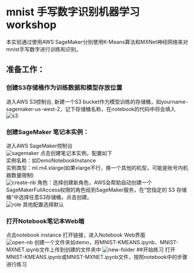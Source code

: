 # mnist 手写数字识别机器学习 workshop
本实验通过使用AWS SageMaker分别使用K-Means算法和MXNet神经网络来对mnist手写数字进行训练和识别。

## 准备工作：
### 创建S3存储桶作为训练数据和模型存放位置
进入AWS S3控制台, 新建一个S3 bucket作为模型训练的存储桶，如yourname-sagemaker-us-west-2，记下存储桶名称，在notebook的代码中将会填入<br>
![s3](https://github.com/moyerlee/SMWorkshop/blob/master/mnist/img/s3-bucket.png)

### 创建SageMaker 笔记本实例：
进入AWS SageMaker控制台<br>
![sagemaker](https://github.com/moyerlee/SMWorkshop/blob/master/mnist/img/sagemaker-console.png)
点击创建笔记本实例，配置如下<br>
实例名称：如DemoNotebookInstance<br>
实例类型：ml.m4.xlarge(如果xlarge不行，换一个其他的机型，可能是账号内机器数量限制)<br>
![create-nb](https://github.com/moyerlee/SMWorkshop/blob/master/mnist/img/create-notebook-instance.png)
角色：选择创建新角色，AWS会帮助自动创建一个SageMakerFullAccess权限的角色给到SageMaker服务，在“您指定的 S3 存储桶”中选择任意S3存储桶，点击创建。<br>
![role](https://github.com/moyerlee/SMWorkshop/blob/master/mnist/img/iam-role.png)
其他配置选择默认<br>

### 打开Notebook笔记本Web端
点击notebook instance 打开链接，进入Notebook Web界面<br>
![open-nb](https://github.com/moyerlee/SMWorkshop/blob/master/mnist/img/open-nb.png)
创建一个文件夹如demo，将MNIST-KMEANS.ipynb、MNIST-MXNET.ipynb文件上传到创建的文件夹中
![new-folder](https://github.com/moyerlee/SMWorkshop/blob/master/mnist/img/new-folder.png)
##开始练习
打开MNIST-KMEANS.ipynb或MNIST-MXNET.ipynb文件，按照notebook中的步骤进行练习


